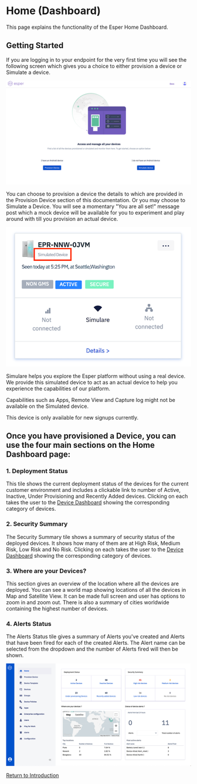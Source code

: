 # Home (Dashboard)

This page explains the functionality of the Esper Home Dashboard.

## Getting Started

If you are logging in to your endpoint for the very first time you will see the following screen which gives you a choice to either provision a device or Simulate a device.

![Simulare](../images/simulare-1.png)

You can choose to provision a device the details to which are provided in the Provision Device section of this documentation. Or you may choose to Simulate a Device. You will see a momentary "You are all set!" message post which a mock device will be available for you to experiment and play around with till you provision an actual device.

![Simulare](../images/simulare-2.png)

Simulare helps you explore the Esper platform without using a real device. We provide this simulated device to act as an actual device to help you experience the capabilities of our platform.

Capabilities such as Apps, Remote View and Capture log might not be available on the Simulated device.

This device is only available for new signups currently.

## Once you have provisioned a Device, you can use the four main sections on the Home Dashboard page:

### 1. Deployment Status

This tile shows the current deployment status of the devices for the current customer environment and includes a clickable link to number of Active, Inactive, Under Provisioning and Recently Added devices. Clicking on each takes the user to the [Device Dashboard](../device-management/index.md) showing the corresponding category of devices.

### 2. Security Summary

The Security Summary tile shows a summary of security status of the deployed devices. It shows how many of them are at High Risk, Medium Risk, Low Risk and No Risk. Clicking on each takes the user to the [Device Dashboard](../device-management/index.md) showing the corresponding category of devices.

### 3. Where are your Devices?

This section gives an overview of the location where all the devices are deployed. You can see a world map showing locations of all the devices in Map and Satellite View. It can be made full screen and user has options to zoom in and zoom out. There is also a summary of cities worldwide containing the highest number of devices.

### 4. Alerts Status

The Alerts Status tile gives a summary of Alerts you've created and Alerts that have been fired for each of the created Alerts. The Alert name can be selected from the dropdown and the number of Alerts fired will then be shown.

![Home Dashboard](../../assets/OLD_DASHBOARD/01.png)

[Return to Introduction](../index.md)
